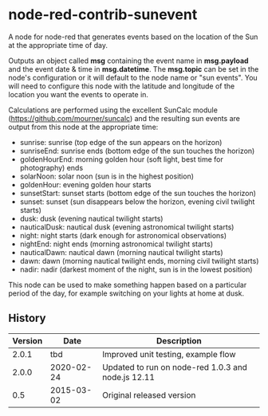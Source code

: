 # node-red-contrib-sunevent 
A node for node-red that generates events based on the location of the Sun at the appropriate time of day. 

Outputs an object called <b>msg</b> containing the event name in <b>msg.payload</b> and
the event date & time in <b>msg.datetime</b>. The <b>msg.topic</b> can be set in the node's configuration 
or it will default to the node name or "sun events". You will need to configure this node with the latitude and longitude of the location you want the events to operate in. 

Calculations are performed using the excellent SunCalc module (https://github.com/mourner/suncalc) 
and the resulting sun events are output from this node at the appropriate time:
* sunrise: sunrise (top edge of the sun appears on the horizon)
* sunriseEnd: sunrise ends (bottom edge of the sun touches the horizon)
* goldenHourEnd: morning golden hour (soft light, best time for photography) ends
* solarNoon: solar noon (sun is in the highest position)
* goldenHour: evening golden hour starts
* sunsetStart: sunset starts (bottom edge of the sun touches the horizon)
* sunset: sunset (sun disappears below the horizon, evening civil twilight starts)
* dusk: dusk (evening nautical twilight starts)
* nauticalDusk: nautical dusk (evening astronomical twilight starts)
* night: night starts (dark enough for astronomical observations)
* nightEnd: night ends (morning astronomical twilight starts)
* nauticalDawn: nautical dawn (morning nautical twilight starts)
* dawn: dawn (morning nautical twilight ends, morning civil twilight starts)
* nadir: nadir (darkest moment of the night, sun is in the lowest position)

This node can be used to make something happen based on a particular period of the day, for example switching on your lights at home at dusk.

## History
Version|Date|Description
-------|----|-----------
2.0.1|tbd|Improved unit testing, example flow
2.0.0|2020-02-24|Updated to run on node-red 1.0.3 and node.js 12.11
0.5  |2015-03-02|Original released version


